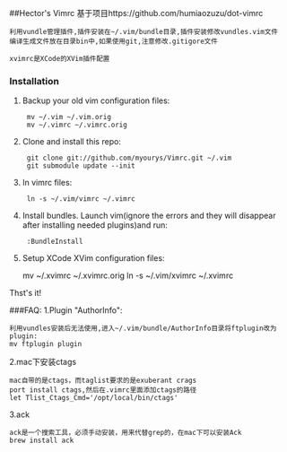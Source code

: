 ##Hector's Vimrc
    基于项目https://github.com/humiaozuzu/dot-vimrc
    
    利用vundle管理插件,插件安装在~/.vim/bundle目录,插件安装修改vundles.vim文件   
    编译生成文件放在目录bin中,如果使用git,注意修改.gitigore文件

    xvimrc是XCode的XVim插件配置

### Installation

1. Backup your old vim configuration files:

        mv ~/.vim ~/.vim.orig
        mv ~/.vimrc ~/.vimrc.orig

2. Clone and install this repo:

        git clone git://github.com/myourys/Vimrc.git ~/.vim
        git submodule update --init

3. ln vimrc files:

        ln -s ~/.vim/vimrc ~/.vimrc

4. Install bundles. Launch vim(ignore the errors and they will disappear after installing needed plugins)and run:

        :BundleInstall

5. Setup XCode XVim configuration files:

    mv ~/.xvimrc ~/.xvimrc.orig
    ln -s ~/.vim/xvimrc ~/.xvimrc

Thst's it!

###FAQ:
1.Plugin "AuthorInfo":

    利用vundles安装后无法使用,进入~/.vim/bundle/AuthorInfo目录将ftplugin改为plugin:
    mv ftplugin plugin

2.mac下安装ctags

    mac自带的是ctags，而taglist要求的是exuberant crags
    port install ctags,然后在.vimrc里面添加ctags的路径
    let Tlist_Ctags_Cmd='/opt/local/bin/ctags'

3.ack

    ack是一个搜索工具，必须手动安装，用来代替grep的，在mac下可以安装Ack
    brew install ack
